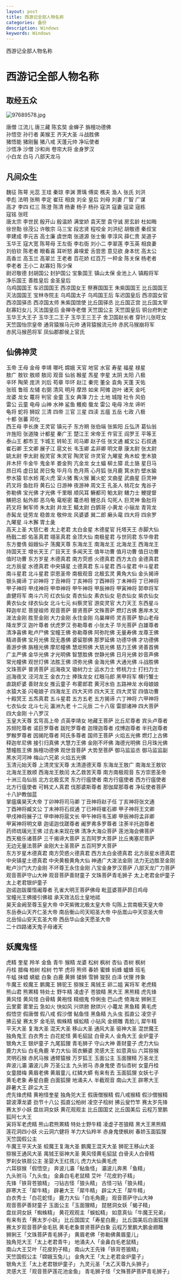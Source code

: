 ```yaml
---
layout: post
title: 西游记全部人物名称
categories: 备份
description: Windows
keywords: Windows
---
```


西游记全部人物名称

# 西游记全部人物名称

## 取经五众

![97689578.jpg](https://shop.io.mi-img.com/app/shop/img?id=shop_d722a89be1ffdf5f673ca9fdfefdc1a2.jpeg)

唐僧 江流儿 唐三藏 陈玄奘 金蝉子 旃檀功德佛  
孙悟空 孙行者 美猴王 齐天大圣 斗战胜佛  
猪悟能 猪刚鬣 猪八戒 天蓬元帅 净坛使者  
沙悟净 沙僧 沙和尚 卷帘大将 金身罗汉  
小白龙 白马 八部天龙马

## 凡间众生

魏征 陈萼 光蕊 王珪 秦琼 李渊 萧瑀 傅奕 樵夫 渔人 张氏 刘洪  
李彪 法明 张稍 李定 崔玨 相良 刘全 皇后 刘母 刘妻 广智 广谋  
高才 李四 红三 陈澄 陈清 杨妻 杨子 杨孙 寇洪 寇妻 寇梁 宼栋  
寇铭 张旺  
唐太宗 李世民 殷开山 殷温娇 满堂娇 袁天罡 袁守诚 房玄龄 杜如晦  
徐世勣 徐茂公 许敬宗 马三宝 段志贤 程咬金 刘洪纪 胡敬德 秦叔宝  
李建成 李元吉 高士廉 虞世南 张道源 张士衡 李淳风 薛仁贵 吴道子  
玉华王 寇大宽 陈萼母 王左衙 李右衙 刘小二 李翠莲 李玉英 相良妻  
刘伯钦 陈老者 眼看喜 耳听怒 鼻嗅爱 舌尝思 意见欲 身本忧 高太公  
高香兰 高玉兰 高翠兰 王老者 百花娇 红百万 一秤金 陈关保 杨老者  
李老者 王小二 赵寡妇 陈少保  
尉迟敬德 封胡国公 封护国公 宝象国王 镇山太保 金池上人 镇殿将军  
净乐国王 善胜皇后 金圣皇后  
乌鸡国国王 车迟国国王 西凉国女王 祭赛国国王 朱紫国国王 比丘国国王  
灭法国国王 宝林寺院主 乌鸡国太子 乌鸡国王后 车迟国皇后 西凉国女官  
西凉国驿丞 西凉国太师 朱紫国馆使 比丘国驿丞 比丘国正宫 比丘国太宰  
赵寡妇女儿 灭法国皇后 金禅寺老僧 天竺国公主 天竺国皇后 铜台府刺史  
玉华王大王子 玉华王二王子 玉华王三王子 舍卫国赵长者 穿针儿张旺女  
天竺国怡宗皇帝 通背猿猴马元帅 通背猿猴流元帅 赤尻马猴崩将军  
赤尻马猴芭将军 凤仙郡郡侯上官氏

## 仙佛神灵

玉帝 王母 金母 李靖 哪吒 嫦娥 天官 地官 水官 寿星 福星 禄星  
敖广 敖钦 敖顺 敖闰 观音 仙翁 睺星 炁星 孛星 太阴 太阳 八极  
辛环 陶荣 庞洪 刘后 苟章 毕环 赵江 秦完 董全 袁角 天蓬 天佑  
张班 鲁班 左辅 右弼 清风 明月 摩昂 如来 阿傩 迦叶 诸天 金吒  
龙婆 龙女 鼍将 判官 金童 玉女 典簿 力士 土地 城隍 社令 风伯  
雷公 云童 电母 山神 水神 鲨鱼 鳠痴 蜃龙 雷公 电母 冷龙 谛听  
龟将 蛇将 狮奴 三清 四帝 三官 三星 四渎 五瘟 五岳 七政 八极  
十都 张蕃 邓化  
西王母 李长庚 王灵官 镇元子 东方朔 张伯端 张紫阳 丘弘济 葛仙翁  
许旌阳 张道陵 计都星 秦广王 楚江王 宋帝王 仵官王 阎罗王 平等王  
泰山王 都市王 卞城王 转轮王 司马卿 赵子任 张文通 臧文公 石叔通  
崔石卿 王文卿 展子江 扈文长 韦玉卿 孟非卿 明文章 康太尉 张太尉  
姚太尉 李太尉 殷灵官 朱灵官 陶灵官 许灵官 九曜星 角木蛟 奎木狼  
井木犴 牛金牛 鬼金羊 娄金狗 亢金龙 女土蝠 柳土獐 氐土貉 星日马  
昂日鸡 虚日鼠 房日兔 毕月乌 危月燕 心月狐 张月鹿 箕水豹 壁水貐  
参水猿 轸水蚓 尾火虎 室火猪 觜火猴 翼火蛇 文曲星 武曲星 巨灵神  
药叉将 鱼肚将 黄石公 日游神 夜游神 周文王 孔圣人 桃花女 鬼谷子  
弥勒佛 宝光佛 才光佛 千里眼 顺风耳 鳜都司 鲌太尉 鳝力士 鯾提督  
鱑把总 鲇外郎 恶乌龟 鼋枢密 鼍丞相 鲤总兵 勾死人 巨灵神 鱼肚将  
药叉将 鲥军师 朱太尉 井龙王 鲭太尉 白鹦哥 小黄龙 小骊龙 青背龙  
赤髯龙 徒劳龙 稳兽龙 敬仲龙 风婆婆 巽二郎 癞头鼋 四大将 四余罗  
九曜星 斗木獬 胃土彘  
高天上圣 大慈仁者 太上老君 太白金星 木德星官 托塔天王 赤脚大仙  
杨戬二郎 佑圣真君 翊圣真君 金顶大仙 南极星君 与世同君 东华帝君  
东方曼倩 姮娥仙子 荡魔天尊 东海龙王 南海龙王 北海龙王 西海龙王  
持国天王 增长天王 广目天王 多闻天王 值年功曹 值月功曹 值日功曹  
值时功曹 东方岁星 木德真君 南方荧惑 火德真君 西方太白 金德真君  
北方辰星 水德真君 中央镇星 土德真君 东斗星君 西斗星君 中斗星君  
南斗星君 北斗星君 崇恩圣帝 南极观音 北极玄灵 黄角大仙 金头揭谛  
银头揭谛 丁卯神将 丁丑神将 丁亥神将 丁酉神将 丁未神将 丁已神将  
甲子神将 甲戌神将 甲申神将 甲午神将 甲辰神将 甲寅神将 郭申将军  
直健将军 南斗六司 红衣仙女 青衣仙女 素衣仙女 皂衣仙女 紫衣仙女  
黄衣仙女 绿衣仙女 北斗七元 纠察灵官 游奕灵官 大力天王 东西星斗  
释迦牟尼 菩提祖师 观音菩萨 普贤菩萨 文殊菩萨 燃灯古佛 惠岸木叉  
泼法金刚 胜至金刚 大力金刚 永住金刚 乌巢禅师 灵吉菩萨 黎山老母  
降龙罗汉 迦叶尊者 伏虎罗汉 弥勒尊者 小张太子 华光菩萨 白雄尊者  
清净喜佛 毗卢尸佛 宝幢王佛 弥勒尊佛 阿弥陀佛 无量寿佛 龙尊王佛  
精进善佛 宝月光佛 现无愚佛 婆留那佛 那罗延佛 功德华佛 才功德佛  
善游步佛 旃檀光佛 摩尼幢佛 慧炬照佛 大慈光佛 慈力王佛 贤善首佛  
广主严佛 金华光佛 才光明佛 智慧胜佛 世静光佛 日月光佛 妙音声佛  
常光幢佛 观世灯佛 法胜王佛 须弥光佛 金海光佛 大通光佛 斗战胜佛  
文珠菩萨 普贤菩萨 巡海夜叉 锄树力士 运水力士 修桃力士 打扫力士  
巡海夜叉 泾河龙王 金衣力士 捧珠龙女 红眼马郎 黑甲将军 横行蟹士  
直跳虾婆 善财龙女 推云童子 布雾郎君 黄河水伯 五路神龙 水母娘娘  
水猿大圣 闪电娘子 四海龙王 四大天师 四大天王 四大灵官 四值功曹  
十殿冥王 五炁真君 五斗星君 五方五老 五方揭谛 六丁神将 六甲神将  
七衣仙女 北斗七元 瀛洲九老 十二元辰 二十八宿 雷部诸神 四大菩萨  
四大金刚 十八罗汉  
玉皇大天尊 玄穹高上帝 贞英李靖女 地藏王菩萨 比丘尼尊者 宾头卢尊者  
苏频陀尊者 诺巨罗尊者 跋陀罗尊者 迦理迦尊者 戍博迦尊者 半托迦尊者  
罗睺罗尊者 因揭陀尊者 阿氏多尊者 国师王菩萨 火焰五光佛 燃灯上古佛  
释迦牟尼佛 接引归真佛 大慧力王佛 金刚不坏佛 海德光明佛 日月珠光佛  
慧幢胜王佛 旃檀功德佛 观世音菩萨 大势至菩萨 御马监监丞 御马监监副  
黑水河河神 梅山六兄弟 火焰五光佛  
玉清元始天尊 上清灵宝天尊 太清道德天尊 东海龙王敖广 南海龙王敖钦  
北海龙王敖顺 西海龙王敖闰 太乙救苦天尊 南方南极观音 东方崇恩圣帝  
十洲三岛仙翁 北方北极玄灵 东方行瘟使者 南方行瘟使者 西方行瘟使者  
北方行瘟使者 可韩丈人真君 伐那婆斯尊者 那伽犀那尊者 净坛使者菩萨  
十八护教伽蓝  
掌瘟癀昊天大帝 丁卯神将司马卿 丁丑神将赵子任 丁亥神将张文通  
丁酉神将臧文公 丁未神将石叔通 丁已神将崔石卿 甲子神将王文卿  
甲戌神将展子江 甲申神将扈文长 甲午神将韦玉卿 甲辰神将孟非卿  
甲寅神将明文章 迦诺迦伐蹉尊者 阇罗弗多罗尊者 注荼半托迦尊者  
药师琉璃光王佛 过去未来现在佛 清净大海众菩萨 莲池海会佛菩萨  
西天极乐诸菩萨 三千揭谛大菩萨 五百阿罗大菩萨 比丘夷塞尼菩萨  
无边无量法菩萨 金刚大士圣菩萨 五百阿罗大菩萨  
东方岁星木德真君 南方荧惑火德真君 西方太白金德真君 北方辰星水德真君  
中央镇星土德真君 中央黄极黄角大仙 神通广大泼法金刚 法力无边胜至金刚  
毗卢沙门大力金刚 不坏尊王永住金刚 八宝金身罗汉菩萨 八部天龙广力菩萨  
观音菩萨守山大神 观音菩萨善财童子 文珠菩萨青毛狮子 太上老君金炉童子  
太上老君银炉童子  
迦诺迦跋厘惰阇尊者 孔雀大明王菩萨佛母 毗蓝婆菩萨昴日鸡母  
宝幢光王佛接引佛祖 承天效法后土皇地祗  
昊天金阙至尊玉皇大帝 中天紫微北极太皇大帝 勾陈上宫南极天皇大帝  
东岳泰山天齐仁圣大帝 南岳衡山司天昭圣大帝 中岳嵩山中天崇圣大帝  
北岳恒山安天玄圣大帝 西岳华山金天愿圣大帝  
二十四路诸天鬼子母诸天

## 妖魔鬼怪

虎精 奎星 羚羊 金鱼 青牛 猴精 龙婆 松树 枫树 杏仙 杏树 枫树  
丹桂 腊梅 柏树 桧树 竹竿 虎将 熊师 春娇 蜜蜂 蚂蜂 蠦蜂 班毛  
牛蜢 抹蜡 蜻蜓 白象 白鹿 黄狮 猱狮 雪狮 狻猊 白泽 伏狸 抟象  
牛魔王 蛟魔王 鹏魔王 狮驼王 猕猴王 禺狨王 卵二姐 寅将军 老虎精  
熊山君 熊罴精 特处士 野牛精 凌虚子 苍狼精 黑大王 黑熊精 虎先锋  
黄风怪 黄风怪 白骨精 黄袍怪 精细鬼 伶俐虫 巴山虎 倚海龙 狮猁王  
云里雾 雾里云 急如火 快如风 兴烘掀 掀烘兴 小鼍龙 黑鱼精 黄毛虎  
假悟空 假唐僧 假八戒 假沙僧 鲇鱼怪 黑鱼精 九头虫 孤直公 凌空子  
拂云叟 赛太岁 金毛犼 蜘蛛精 蜈蚣精 小钻风 金翅雕 青脸儿 犀牛精  
平天大圣 复海大圣 混天大圣 移山大圣 通风大圣 驱神大圣 混世魔王  
独角鬼王 白衣秀士 白花蛇怪 黄毛貂鼠 白骨夫人 金角大王 金炉童子  
银角大王 银炉童子 九尾狐狸 青毛狮子 守山大神 善财童子 虎力大仙  
鹿力大仙 白毛角鹿 羊力大仙 斑衣鳜婆 灵感大王 如意真仙 六耳猕猴  
灵明石猴 赤尻马猴 通臂猿猴 万岁狐王 玉面公主 玉面狸精 万圣龙王  
奔波儿灞 灞波儿奔 万圣公主 九头驸马 赤身鬼使 杏仙杏树 女童丹桂  
女童腊梅 黄眉老佛 黄眉童儿 红鳞大蟒 有来有去 玉面狐狸 女妖七子  
黄毛老象 寿星白鹿 白面狐狸 地涌夫人 半截观音 南山大王 辟寒大王  
辟暑大王 辟尘大王  
虎先锋虎精 黄袍怪奎星 独角兕大王 假唐僧猴精 假八戒猴精 假沙僧猴精  
碧波潭龙婆 劲节十八公 孤直公柏树 凌空子桧树 拂云叟竹竿 赛太岁先锋  
赛太岁小妖 盘丝洞女妖 黄花观观主 比丘国国丈 比丘国美后 云程万里鹏  
狐阿七大王  
寅将军老虎精 熊山君熊罴精 特处士野牛精 凌虚子苍狼精 黑大王黑熊精  
莲花洞四小妖 火云洞六健将 羊力大仙羚羊 赤身鬼使枫树 春娇玉面狐狸  
天竺国假公主  
牛魔王平天大圣 蛟魔王复海大圣 鹏魔王混天大圣 狮驼王移山大圣  
猕猴王通风大圣 禺狨王驱神大圣 黄风怪黄毛貂鼠 白骨夫人白骨精  
罗刹女铁扇公主 圣婴大王红孩儿 虎力大仙黄毛虎  
六耳猕猴「假悟空」 奔波儿灞「鲇鱼怪」 灞波儿奔黑「鱼精」  
九头驸马「九头虫」 金鼻白毛老鼠精 艾叶「花皮豹子精」  
先锋「铁背苍狼精」 刁钻古怪「狼头精」 古怪刁钻「狼头精」  
辟寒大王「犀牛精」 辟暑大王「犀牛精」 辟尘大王「犀牛精」  
白衣秀士「白花蛇怪」 鹿力大仙「白毛角鹿」 观音菩萨守山大神  
观音菩萨善财童子 玉面公主「玉面狸精」 琵琶洞女妖「蝎子精」  
盘丝洞女妖「蜘蛛精」 黄花观观主「蜈蚣精」 如意真仙「牛魔王兄弟」  
有来有去「赛太岁小妖」 比丘国国丈「寿星白鹿」 比丘国美后白面狐狸  
赛太岁观音菩萨金毛犼 黄毛老象普贤菩萨白象 云程万里鹏大鹏金翅雕  
狮猁王「文珠菩萨青毛狮子」 黄眉老佛「弥勒佛黄眉童儿」  
独角兕大王「太上老君青牛」 地涌夫人「金鼻白毛老鼠精」  
南山大王艾叶「花皮豹子精」 南山大王先锋「铁背苍狼精」  
天竺国假公主「嫦娥玉兔儿」 金角大王「太上老君金炉童子」  
银角大王「太上老君银炉童子」 九灵元圣「太乙天尊九头狮子」  
灵感大王「观音菩萨莲花池金鱼」 青毛狮子怪「文殊菩萨菩萨青毛狮子」 
